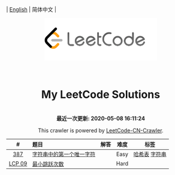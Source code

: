 
| [English](README_EN.md) | 简体中文 |

<p align="center"><img width="300" src="https://github.com/david990917/LeetCode-CN-Crawler/blob/master/image/leetcode-logo.png"></p>
<p align="center">
    <img src="https://img.shields.io/badge/用户-starky99-blue.svg?" alt="">
    <img src="https://img.shields.io/badge/已解决-399/1640-blue.svg?" alt="">
    <img src="https://img.shields.io/badge/简单-240-green.svg?" alt="">
    <img src="https://img.shields.io/badge/中等-138-orange.svg?" alt="">
    <img src="https://img.shields.io/badge/困难-21-red.svg?" alt="">
</p>
<h1 align="center">My LeetCode Solutions</h1>

<p align="center">
    <br>
    <b>最近一次更新: 2020-05-08 16:11:24</b>
    <br>
</p>
<p align="center">This crawler is powered by <a href="https://github.com/david990917/LeetCode-CN-Crawler">LeetCode-CN-Crawler</a>.</p>

| #    | 题目 | 解答 | 难度 | 标签 |
| :----: | :---- | :----: | :----: | :----: |
|[387](https://leetcode-cn.com/problems/first-unique-character-in-a-string)|[字符串中的第一个唯一字符](https://github.com/david990917/LeetCode-CN-Crawler/tree/master/算法/387.%20字符串中的第一个唯一字符)||Easy|[哈希表](https://leetcode-cn.com/tag/hash-table) [字符串](https://leetcode-cn.com/tag/string) |
|[LCP 09](https://leetcode-cn.com/problems/zui-xiao-tiao-yue-ci-shu)|[最小跳跃次数](https://github.com/david990917/LeetCode-CN-Crawler/tree/master/算法/LCP%2009.%20最小跳跃次数)||Hard||
